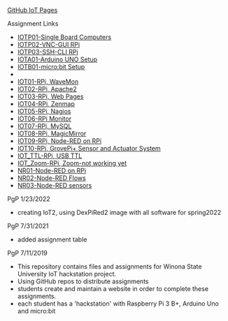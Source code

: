 <a href="https://eprof1.github.io/IOT2/" target="_blank">GitHub IoT Pages</a>

Assignment Links
* <a href="https://eprof1.github.io/IOT2/IOTP01/IOTP01.html" target="_blank">IOTP01-Single Board Computers</a>
* <a href="https://eprof1.github.io/IOT2/IOTP02/IOTP02.html" target="_blank">IOTP02-VNC-GUI RPi</a>
* <a href="https://eprof1.github.io/IOT2/IOTP03/IOTP03.html" target="_blank">IOTP03-SSH-CLI RPi</a>
* <a href="https://eprof1.github.io/IOT2/IOTA01/IOTA01.html" target="_blank">IOTA01-Arduino UNO Setup</a>
* <a href="https://eprof1.github.io/IOT2/IOTB01/IOTB01.html" target="_blank">IOTB01-micro:bit Setup</a>
* 
* <a href="https://eprof1.github.io/IOT2/IOT01/IOT01.html" target="_blank">IOT01-RPi, WaveMon</a>
* <a href="https://eprof1.github.io/IOT2/IOT02/IOT02.html" target="_blank">IOT02-RPi, Apache2</a>
* <a href="https://eprof1.github.io/IOT2/IOT03/IOT03.html" target="_blank">IOT03-RPi, Web Pages</a>
* <a href="https://eprof1.github.io/IOT2/IOT04/IOT04.html" target="_blank">IOT04-RPi, Zenmap</a>
* <a href="https://eprof1.github.io/IOT2/IOT05/IOT05.html" target="_blank">IOT05-RPi, Nagios</a>
* <a href="https://eprof1.github.io/IOT2/IOT06/IOT06.html" target="_blank">IOT06-RPi Monitor</a>
* <a href="https://eprof1.github.io/IOT2/IOT07/IOT07.html" target="_blank">IOT07-RPi, MySQL</a>
* <a href="https://eprof1.github.io/IOT2/IOT08/IOT08.html" target="_blank">IOT08-RPi, MagicMirror </a>
* <a href="https://eprof1.github.io/IOT2/IOT09/IOT09.html" target="_blank">IOT09-RPi, Node-RED on RPi</a>
* <a href="https://eprof1.github.io/IOT2/IOT10/IOT10.html" target="_blank">IOT10-RPi, GrovePi+ Sensor and Actuator System</a>
* <a href="https://eprof1.github.io/IOT2/IOTP_TTL/IOTP_TTL.html" target="_blank">IOT_TTL-RPi, USB TTL </a>
* <a href="https://eprof1.github.io/IOT2/IOTP_Zoom/ZoomViaRPiChromiumBrowser_TerminalScreenShare.PNG" target="_blank">IOT_Zoom-RPi, Zoom-not working yet</a>
* <a href="https://eprof1.github.io/IOT2/NR01/NR01.html" target="_blank">NR01-Node-RED on RPi</a>
* <a href="https://eprof1.github.io/IOT2/NR02/NR02.html" target="_blank">NR02-Node-RED Flows</a>
* <a href="https://eprof1.github.io/IOT2/NR03/NR03.html" target="_blank">NR03-Node-RED sensors</a>

PgP 1/23/2022
 * creating IoT2, using DexPiRed2 image with all software for spring2022

PgP 7/31/2021
* added assignment table


PgP 7/11/2019
   * This repository contains files and assignments for Winona State University IoT hackstation project.
   * Using GitHub repos to distribute assignments
   * students create and maintain a website in order to complete these assignments.
   * each student has a 'hackstation' with Raspberry Pi 3 B+, Arduino Uno and micro:bit


